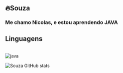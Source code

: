 ## 🔥Souza 
### Me chamo Nicolas, e estou aprendendo JAVA

## Linguagens
<div style="display: inline_block"><br/>
<img align="center" alt="java" src="https://camo.githubusercontent.com/63c68908a13942f68d494946cb3011e8af45404095f6dc94e5d5c098bc80bc1a/68747470733a2f2f696d672e736869656c64732e696f2f62616467652f4a6176612d77686974653f7374796c653d666f722d7468652d626164676526636f6c6f723d67726179"/>
</div>

![Souza GitHub stats](https://github-readme-stats.vercel.app/api?username=Souza-12&show_icons=true&theme=dracula)
